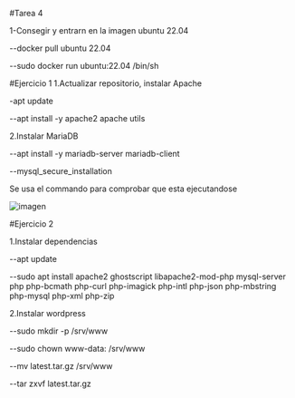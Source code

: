 #Tarea 4

1-Consegir y entrarn en la imagen ubuntu 22.04 

--docker pull ubuntu 22.04

--sudo docker run ubuntu:22.04 /bin/sh

 #Ejercicio 1 
 1.Actualizar repositorio, instalar Apache 
 
 -apt update  
 
 --apt install -y apache2 apache utils  

 2.Instalar MariaDB  
 
 --apt install -y mariadb-server mariadb-client  
 
 --mysql_secure_installation

Se usa el commando para comprobar que esta ejecutandose

![imagen](https://github.com/user-attachments/assets/98c0713d-360e-4484-834e-8670a4a0b9ce)


 #Ejercicio 2

 1.Instalar dependencias

 --apt update

 --sudo apt install apache2 ghostscript libapache2-mod-php mysql-server php php-bcmath php-curl php-imagick php-intl      php-json php-mbstring php-mysql php-xml php-zip

2.Instalar wordpress

 --sudo mkdir -p /srv/www
 
 --sudo chown www-data: /srv/www

 --mv latest.tar.gz /srv/www

 --tar zxvf latest.tar.gz
